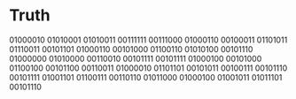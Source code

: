 # Truth
01000010 01010001 01010011 00111111 00111000 01000110 00100011 01101011 01110011 00101101 01000110 00101000 01100110 01010100 00101110 01000000 01010000 00110010 00101111 00101111 01000100 00101000 01100100 00101100 00110011 01000010 01101101 00101011 00100111 00101110 00101111 01001101 01100111 00110110 01011000 01000100 01001011 01011101 00101110
